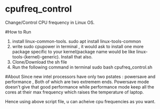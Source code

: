 # cpufreq_control
Change/Control CPU frequency in Linux OS.

#How to Run
1. install linux-common-tools. sudo apt install linux-tools-common
2. write sudo cpupower in terminal , it would ask to install one more package specific to your kernel(package name would be like linux-tools-(kernel)-generic). Install that also.
3. Clone/Download the sh file
4. Run the following command in terminal sudo bash cpufreq_control.sh

#About
Since new intel processors have only two pstates : powersave and performance , Both of which are two extremem ends.
Powersave mode doesn't give that good performance while performance mode keep all the cores at their max frequency which 
raises the temperature of laptop.

Hence using above script file, u can acheive cpu frequencies as you want.